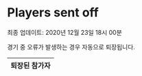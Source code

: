 # Players sent off
최종 업데이트: 2020년 12월 23일 18시 00분


경기 중 오류가 발생하는 경우 자동으로 퇴장됩니다.


| 퇴장된 참가자 |
|:---:|